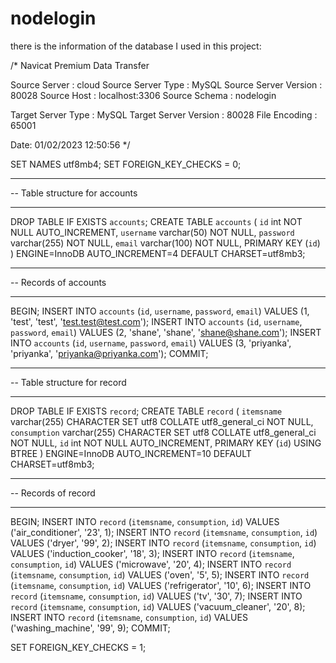 # nodelogin
there is the information of the database I used in this project:

/*
 Navicat Premium Data Transfer

 Source Server         : cloud
 Source Server Type    : MySQL
 Source Server Version : 80028
 Source Host           : localhost:3306
 Source Schema         : nodelogin

 Target Server Type    : MySQL
 Target Server Version : 80028
 File Encoding         : 65001

 Date: 01/02/2023 12:50:56
*/

SET NAMES utf8mb4;
SET FOREIGN_KEY_CHECKS = 0;

-- ----------------------------
-- Table structure for accounts
-- ----------------------------
DROP TABLE IF EXISTS `accounts`;
CREATE TABLE `accounts` (
  `id` int NOT NULL AUTO_INCREMENT,
  `username` varchar(50) NOT NULL,
  `password` varchar(255) NOT NULL,
  `email` varchar(100) NOT NULL,
  PRIMARY KEY (`id`)
) ENGINE=InnoDB AUTO_INCREMENT=4 DEFAULT CHARSET=utf8mb3;

-- ----------------------------
-- Records of accounts
-- ----------------------------
BEGIN;
INSERT INTO `accounts` (`id`, `username`, `password`, `email`) VALUES (1, 'test', 'test', 'test.test@test.com');
INSERT INTO `accounts` (`id`, `username`, `password`, `email`) VALUES (2, 'shane', 'shane', 'shane@shane.com');
INSERT INTO `accounts` (`id`, `username`, `password`, `email`) VALUES (3, 'priyanka', 'priyanka', 'priyanka@priyanka.com');
COMMIT;

-- ----------------------------
-- Table structure for record
-- ----------------------------
DROP TABLE IF EXISTS `record`;
CREATE TABLE `record` (
  `itemsname` varchar(255) CHARACTER SET utf8 COLLATE utf8_general_ci NOT NULL,
  `consumption` varchar(255) CHARACTER SET utf8 COLLATE utf8_general_ci NOT NULL,
  `id` int NOT NULL AUTO_INCREMENT,
  PRIMARY KEY (`id`) USING BTREE
) ENGINE=InnoDB AUTO_INCREMENT=10 DEFAULT CHARSET=utf8mb3;

-- ----------------------------
-- Records of record
-- ----------------------------
BEGIN;
INSERT INTO `record` (`itemsname`, `consumption`, `id`) VALUES ('air_conditioner', '23', 1);
INSERT INTO `record` (`itemsname`, `consumption`, `id`) VALUES ('dryer', '99', 2);
INSERT INTO `record` (`itemsname`, `consumption`, `id`) VALUES ('induction_cooker', '18', 3);
INSERT INTO `record` (`itemsname`, `consumption`, `id`) VALUES ('microwave', '20', 4);
INSERT INTO `record` (`itemsname`, `consumption`, `id`) VALUES ('oven', '5', 5);
INSERT INTO `record` (`itemsname`, `consumption`, `id`) VALUES ('refrigerator', '10', 6);
INSERT INTO `record` (`itemsname`, `consumption`, `id`) VALUES ('tv', '30', 7);
INSERT INTO `record` (`itemsname`, `consumption`, `id`) VALUES ('vacuum_cleaner', '20', 8);
INSERT INTO `record` (`itemsname`, `consumption`, `id`) VALUES ('washing_machine', '99', 9);
COMMIT;

SET FOREIGN_KEY_CHECKS = 1;
